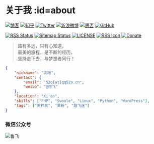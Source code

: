 # 关于我 :id=about

[![博客](https://img.shields.io/badge/Blog-qq52o.me-blue)](https://qq52o.me "沈唁志")
[![知乎](https://cdn.jsdelivr.net/gh/sy-records/staticfile/images/ico/zhihu.svg)](https://www.zhihu.com/people/sy-records "沈唁")
[![Twitter](https://cdn.jsdelivr.net/gh/sy-records/staticfile/images/ico/twitter.svg)](https://twitter.com/intent/follow?screen_name=lufeidot "Luffy")
[![新浪微博](https://cdn.jsdelivr.net/gh/sy-records/staticfile/images/ico/weibo.svg)](https://weibo.com/i3l4521 "@你飞")
[![思否](https://cdn.jsdelivr.net/gh/sy-records/staticfile/images/ico/segmentfault.svg)](https://segmentfault.com/u/sy_records "沈唁")
[![GitHub](https://cdn.jsdelivr.net/gh/sy-records/staticfile/images/ico/github.svg)](https://github.com/sy-records "sy-records")

[![RSS Status](https://github.com/lufei/notes/workflows/RSS/badge.svg)](https://github.com/lufei/notes/actions)
[![Sitemap Status](https://github.com/lufei/notes/workflows/Sitemap/badge.svg)](https://github.com/lufei/notes/actions)
[![LICENSE](https://img.shields.io/github/license/lufei/notes)](https://github.com/lufei/notes/blob/master/LICENSE)
[![RSS Icon](https://img.shields.io/badge/RSS-Atom-green)](https://notes.qq52o.me/feed.xml)
[![Donate](https://img.shields.io/badge/paypal-donate-green.svg)](https://paypal.me/lufeidot)

> 路有多远，只有心知道，  
> 最美的旅程，是不断的经历，  
> 坚持走下去，与梦想者同行！  

```json
{
    "nickname": "沈唁",
    "contact": {
        "email": "52o[at]qq52o.cn",
        "weibo": "@你飞"
    },
    "location": "Xi'an",
    "skills": ["PHP", "Swoole", "Linux", "Python", "WordPress"],
    "tags": ["天秤男", "果粉", "路飞迷"]
}
```

### 微信公众号

![鲁飞](https://cdn.jsdelivr.net/gh/sy-records/staticfile/images/202012/wechat_white.png ":size=autox150 欢迎关注")
